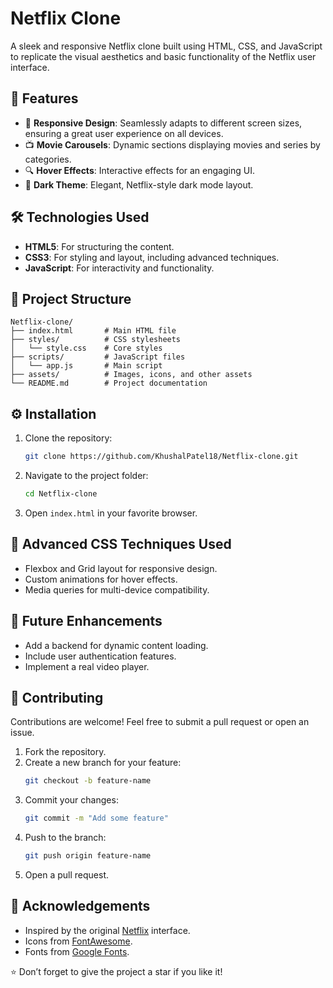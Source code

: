 # Netflix Clone

A sleek and responsive Netflix clone built using HTML, CSS, and JavaScript to replicate the visual aesthetics and basic functionality of the Netflix user interface.

## 🌟 Features

- 🎨 **Responsive Design**: Seamlessly adapts to different screen sizes, ensuring a great user experience on all devices.
- 📺 **Movie Carousels**: Dynamic sections displaying movies and series by categories.
- 🔍 **Hover Effects**: Interactive effects for an engaging UI.
- 🌌 **Dark Theme**: Elegant, Netflix-style dark mode layout.

## 🛠️ Technologies Used

- **HTML5**: For structuring the content.
- **CSS3**: For styling and layout, including advanced techniques.
- **JavaScript**: For interactivity and functionality.

## 📂 Project Structure

```
Netflix-clone/
├── index.html       # Main HTML file
├── styles/          # CSS stylesheets
│   └── style.css    # Core styles
├── scripts/         # JavaScript files
│   └── app.js       # Main script
├── assets/          # Images, icons, and other assets
└── README.md        # Project documentation
```

## ⚙️ Installation

1. Clone the repository:
   ```bash
   git clone https://github.com/KhushalPatel18/Netflix-clone.git
   ```
2. Navigate to the project folder:
   ```bash
   cd Netflix-clone
   ```
3. Open `index.html` in your favorite browser.

## 🎨 Advanced CSS Techniques Used

- Flexbox and Grid layout for responsive design.
- Custom animations for hover effects.
- Media queries for multi-device compatibility.

## 🌱 Future Enhancements

- Add a backend for dynamic content loading.
- Include user authentication features.
- Implement a real video player.

## 🤝 Contributing

Contributions are welcome! Feel free to submit a pull request or open an issue.

1. Fork the repository.
2. Create a new branch for your feature:
   ```bash
   git checkout -b feature-name
   ```
3. Commit your changes:
   ```bash
   git commit -m "Add some feature"
   ```
4. Push to the branch:
   ```bash
   git push origin feature-name
   ```
5. Open a pull request.

## 🙌 Acknowledgements

- Inspired by the original [Netflix](https://www.netflix.com) interface.
- Icons from [FontAwesome](https://fontawesome.com/).
- Fonts from [Google Fonts](https://fonts.google.com/).

⭐ Don’t forget to give the project a star if you like it!
